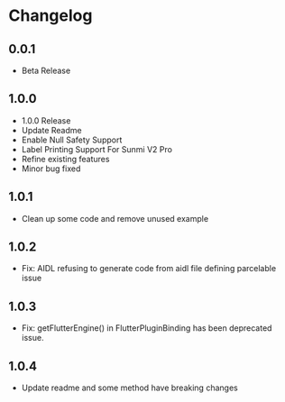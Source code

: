 # Changelog

## 0.0.1

* Beta Release

## 1.0.0

* 1.0.0 Release
* Update Readme
* Enable Null Safety Support
* Label Printing Support For Sunmi V2 Pro
* Refine existing features
* Minor bug fixed

## 1.0.1

* Clean up some code and remove unused example

## 1.0.2

* Fix: AIDL refusing to generate code from aidl file defining parcelable issue

## 1.0.3

* Fix: getFlutterEngine() in FlutterPluginBinding has been deprecated issue.

## 1.0.4

* Update readme and some method have breaking changes
